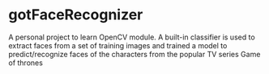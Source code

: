 # gotFaceRecognizer
A personal project to learn OpenCV module. A built-in classifier is used to extract faces from a set  of training images and trained a model to predict/recognize faces of the characters from the popular TV series Game of thrones
